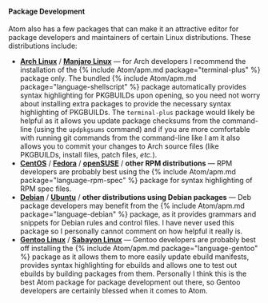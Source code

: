 #### Package Development
Atom also has a few packages that can make it an attractive editor for package developers and maintainers of certain Linux distributions. These distributions include:

* [**Arch Linux**](https://www.archlinux.org) / [**Manjaro Linux**](https://manjaro.github.io) &mdash; for Arch developers I recommend the installation of the {% include Atom/apm.md package="terminal-plus" %} package only. The bundled {% include Atom/apm.md package="language-shellscript" %} package automatically provides syntax highlighting for PKGBUILDs upon opening, so you need not worry about installing extra packages to provide the necessary syntax highlighting of PKGBUILDs. The `terminal-plus` package would likely be helpful as it allows you update package checksums from the command-line (using the `updpkgsums` command) and if you are more comfortable with running git commands from the command-line like I am it also allows you to commit your changes to Arch source files (like PKGBUILDs, install files, patch files, *etc.*).
* [**CentOS**](https://www.centos.org/) / [**Fedora**](https://getfedora.org) / [**openSUSE**](https://www.opensuse.org/) / **other RPM distributions** &mdash; RPM developers are probably best using the {% include Atom/apm.md package="language-rpm-spec" %} package for syntax highlighting of RPM spec files.
* [**Debian**](http://www.debian.org) / [**Ubuntu**](http://www.ubuntu.com/) / **other distributions using Debian packages** &mdash; Deb package developers may benefit from the {% include Atom/apm.md package="language-debian" %} package, as it provides grammars and snippets for Debian rules and control files. I have never used this package so I personally cannot comment on how helpful it really is.
* [**Gentoo Linux**](https://www.gentoo.org/) / [**Sabayon Linux**](https://www.sabayon.org) &mdash; Gentoo developers are probably best off installing the {% include Atom/apm.md package="language-gentoo" %} package as it allows them to more easily update ebuild manifests, provides syntax highlighting for ebuilds and allows one to test out ebuilds by building packages from them. Personally I think this is the best Atom package for package development out there, so Gentoo developers are certainly blessed when it comes to Atom.
